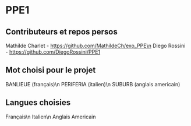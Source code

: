 # PPE1


## Contributeurs et repos persos

Mathilde Charlet - https://github.com/MathildeCh/exo_PPE\n
Diego Rossini - https://github.com/DiegoRossini/PPE1


## Mot choisi pour le projet

BANLIEUE (français)\n
PERIFERIA (italien)\n
SUBURB (anglais americain)


## Langues choisies

Français\n
Italien\n
Anglais Americain

